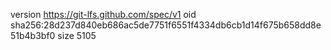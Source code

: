 version https://git-lfs.github.com/spec/v1
oid sha256:28d237d840eb686ac5de7751f6551f4334db6cb1d14f675b658dd8e51b4b3bf0
size 5105
